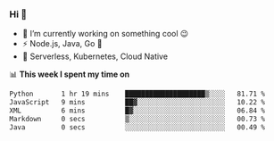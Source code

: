 ### Hi 👋

<!--
**nodejh/nodejh** is a ✨ _special_ ✨ repository because its `README.md` (this file) appears on your GitHub profile.

Here are some ideas to get you started:

- 🔭 I’m currently working on ...
- 🌱 I’m currently learning ...
- 👯 I’m looking to collaborate on ...
- 🤔 I’m looking for help with ...
- 💬 Ask me about ...
- 📫 How to reach me: ...
- 😄 Pronouns: ...
- ⚡ Fun fact: ...
-->

- 🔭 I’m currently working on something cool :wink:
- ⚡ Node.js, Java, Go :thought_balloon:
- 🤖 Serverless, Kubernetes, Cloud Native

📊 **This week I spent my time on**

<!--START_SECTION:waka-->

```txt
Python       1 hr 19 mins    ████████████████████▒░░░░   81.71 %
JavaScript   9 mins          ██▓░░░░░░░░░░░░░░░░░░░░░░   10.22 %
XML          6 mins          █▓░░░░░░░░░░░░░░░░░░░░░░░   06.84 %
Markdown     0 secs          ▒░░░░░░░░░░░░░░░░░░░░░░░░   00.73 %
Java         0 secs          ░░░░░░░░░░░░░░░░░░░░░░░░░   00.49 %
```

<!--END_SECTION:waka-->


<!--
:traffic_light: **Visitors**

![visitors](https://visitor-badge.glitch.me/badge?page_id=nodejh.nodejh)
-->
